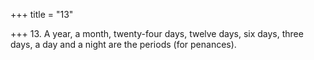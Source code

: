 +++
title = "13"

+++
13. A year, a month, twenty-four days, twelve days, six days, three days, a day and a night are the periods (for penances).
